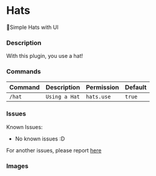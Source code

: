 # Hats

🤠Simple Hats with UI


### Description

With this plugin, you use a hat!

### Commands

| Command | Description | Permission | Default |
| --- | --- | --- | --- |
| ```/hat``` | ```Using a Hat``` | ```hats.use``` | ```true``` |

### Issues

Known Issues:

- No known issues :D

For another issues, please report [here](https://github.com/zsfell/Hats/issues/new)


### Images

<img src="https://raw.githubusercontent.com/zsfell/Hats/main/resources/img/Screenshot%20(126).png" alt="">
<img src="https://raw.githubusercontent.com/zsfell/Hats/main/resources/img/Screenshot%20(128).png" alt="">
